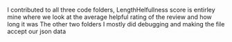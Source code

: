 I contributed to all three code folders, LengthHelfullness score is entirley mine where we look at the average helpful rating of the review and how long it was
The other two folders I mostly did debugging and making the file accept our json data
